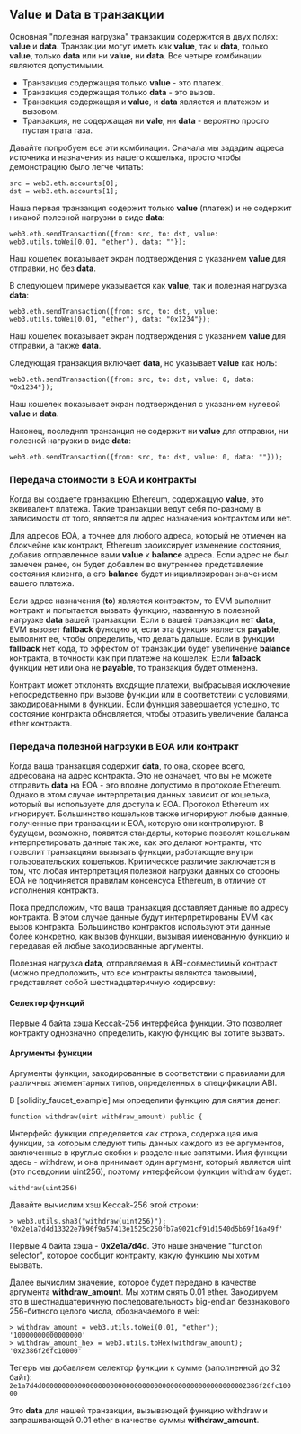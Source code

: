 
## Value и Data в транзакции

Основная "полезная нагрузка" транзакции содержится в двух полях: __value__ и __data__. Транзакции могут иметь как __value__, так и __data__, только __value__, только __data__ или ни __value__, ни __data__. Все четыре комбинации являются допустимыми.

- Транзакция содержащая только __value__ - это платеж.
- Транзакция содержащая только __data__ - это вызов.
- Транзакция содержащая и __value__, и __data__ является и платежом и вызовом.
- Транзакция, не содержащая ни __vale__, ни __data__ - вероятно просто пустая трата газа.

Давайте попробуем все эти комбинации. Сначала мы зададим адреса источника и назначения из нашего кошелька, просто чтобы демонстрацию было легче читать:

```
src = web3.eth.accounts[0];
dst = web3.eth.accounts[1];
```

Наша первая транзакция содержит только __value__ (платеж) и не содержит никакой полезной нагрузки в виде __data__:

```
web3.eth.sendTransaction({from: src, to: dst, value: web3.utils.toWei(0.01, "ether"), data: ""});
```

Наш кошелек показывает экран подтверждения с указанием __value__ для отправки, но без __data__.

В следующем примере указывается как __value__, так и полезная нагрузка __data__:

```
web3.eth.sendTransaction({from: src, to: dst, value: web3.utils.toWei(0.01, "ether"), data: "0x1234"});
```

Наш кошелек показывает экран подтверждения с указанием __value__ для отправки, а также __data__.

Следующая транзакция включает __data__, но указывает __value__ как ноль:

```
web3.eth.sendTransaction({from: src, to: dst, value: 0, data: "0x1234"});
```

Наш кошелек показывает экран подтверждения с указанием нулевой __value__ и __data__.


Наконец, последняя транзакция не содержит ни __value__ для отправки, ни полезной нагрузки в виде __data__:

```
web3.eth.sendTransaction({from: src, to: dst, value: 0, data: ""}));
```

### Передача стоимости в EOA и контракты

Когда вы создаете транзакцию Ethereum, содержащую __value__, это эквивалент платежа. Такие транзакции ведут себя по-разному в зависимости от того, является ли адрес назначения контрактом или нет.

Для адресов EOA, а точнее для любого адреса, который не отмечен на блокчейне как контракт, Ethereum зафиксирует изменение состояния, добавив отправленное вами __value__ к __balance__ адреса. Если адрес не был замечен ранее, он будет добавлен во внутреннее представление состояния клиента, а его __balance__ будет инициализирован значением вашего платежа.

Если адрес назначения (__to__) является контрактом, то EVM выполнит контракт и попытается вызвать функцию, названную в полезной нагрузке __data__ вашей транзакции. Если в вашей транзакции нет __data__, EVM вызовет __fallback__ функцию и, если эта функция является __payable__, выполнит ее, чтобы определить, что делать дальше. Если в функции __fallback__ нет кода, то эффектом от транзакции будет увеличение __balance__ контракта, в точности как при платеже на кошелек. Если __falback__ функции нет или она не __payable__, то транзакция будет отменена.

Контракт может отклонять входящие платежи, выбрасывая исключение непосредственно при вызове функции или в соответствии с условиями, закодированными в функции. Если функция завершается успешно, то состояние контракта обновляется, чтобы отразить увеличение баланса ether контракта.

### Передача полезной нагрзуки в EOA или контракт

Когда ваша транзакция содержит __data__, то она, скорее всего, адресована на адрес контракта. Это не означает, что вы не можете отправить __data__ на EOA - это вполне допустимо в протоколе Ethereum. Однако в этом случае интерпретация данных зависит от кошелька, который вы используете для доступа к EOA. Протокол Ethereum их игнорирует. Большинство кошельков также игнорируют любые данные, полученные при транзакции к EOA, которую они контролируют. В будущем, возможно, появятся стандарты, которые позволят кошелькам интерпретировать данные так же, как это делают контракты, что позволит транзакциям вызывать функции, работающие внутри пользовательских кошельков. Критическое различие заключается в том, что любая интерпретация полезной нагрузки данных со стороны EOA не подчиняется правилам консенсуса Ethereum, в отличие от исполнения контракта.

Пока предположим, что ваша транзакция доставляет данные по адресу контракта. В этом случае данные будут интерпретированы EVM как вызов контракта. Большинство контрактов используют эти данные более конкретно, как вызов функции, вызывая именованную функцию и передавая ей любые закодированные аргументы.

Полезная нагрузка __data__, отправляемая в ABI-совместимый контракт (можно предположить, что все контракты являются таковыми), представляет собой шестнадцатеричную кодировку:

#### Селектор функций
Первые 4 байта хэша Keccak-256 интерфейса функции. Это позволяет контракту однозначно определить, какую функцию вы хотите вызвать.

#### Аргументы функции
Аргументы функции, закодированные в соответствии с правилами для различных элементарных типов, определенных в спецификации ABI.

В [solidity_faucet_example] мы определили функцию для снятия денег:

`function withdraw(uint withdraw_amount) public {`

Интерфейс функции определяется как строка, содержащая имя функции, за которым следуют типы данных каждого из ее аргументов, заключенные в круглые скобки и разделенные запятыми. Имя функции здесь - withdraw, и она принимает один аргумент, который является uint (это псевдоним uint256), поэтому интерфейсом функции withdraw будет:

`withdraw(uint256)`

Давайте вычислим хэш Keccak-256 этой строки:

```
> web3.utils.sha3("withdraw(uint256)");
'0x2e1a7d4d13322e7b96f9a57413e1525c250fb7a9021cf91d1540d5b69f16a49f'
```

Первые 4 байта хэша - __0x2e1a7d4d__. Это наше значение "function selector", которое сообщит контракту, какую функцию мы хотим вызвать.

Далее вычислим значение, которое будет передано в качестве аргумента __withdraw_amount__. Мы хотим снять 0.01 ether. Закодируем это в шестнадцатеричную последовательность big-endian беззнакового 256-битного целого числа, обозначаемого в wei:

```
> withdraw_amount = web3.utils.toWei(0.01, "ether");
'10000000000000000'
> withdraw_amount_hex = web3.utils.toHex(withdraw_amount);
'0x2386f26fc10000'
```
 
Теперь мы добавляем селектор функции к сумме (заполненной до 32 байт):
`2e1a7d4d000000000000000000000000000000000000000000000000002386f26fc10000`

Это __data__ для нашей транзакции, вызывающей функцию withdraw и запрашивающей 0.01 ether в качестве суммы __withdraw_amount__.

